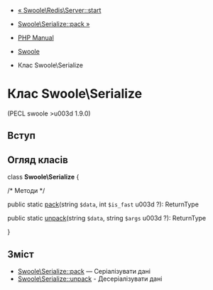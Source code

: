 - [« Swoole\Redis\Server::start](swoole-redis-server.start.md)
- [Swoole\Serialize::pack »](swoole-serialize.pack.md)

- [PHP Manual](index.md)
- [Swoole](book.swoole.md)
- Клас Swoole\Serialize

# Клас Swoole\Serialize

(PECL swoole \>u003d 1.9.0)

## Вступ

## Огляд класів

class **Swoole\Serialize** {

/\* Методи \*/

public static [pack](swoole-serialize.pack.md)(string `$data`, int
`$is_fast` u003d ?): ReturnType

public static [unpack](swoole-serialize.unpack.md)(string `$data`,
string `$args` u003d ?): ReturnType

}

## Зміст

- [Swoole\Serialize::pack](swoole-serialize.pack.md) — Серіалізувати
дані
- [Swoole\Serialize::unpack](swoole-serialize.unpack.md) -
Десеріалізувати дані

